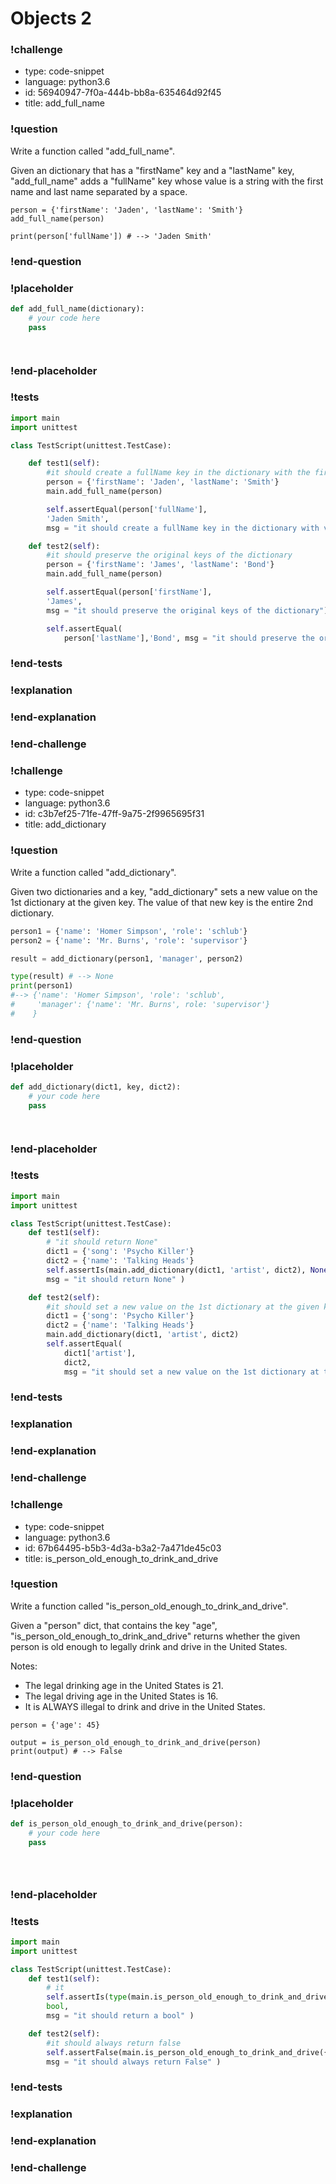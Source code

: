 # Objects 2

### !challenge

* type: code-snippet
* language: python3.6
* id: 56940947-7f0a-444b-bb8a-635464d92f45
* title: add_full_name

### !question

Write a function called "add_full_name".

Given an dictionary that has a "firstName" key and a "lastName" key, "add_full_name" adds a "fullName" key whose value is a string with the first name and last name separated by a space.

```
person = {'firstName': 'Jaden', 'lastName': 'Smith'}
add_full_name(person)

print(person['fullName']) # --> 'Jaden Smith'
```

### !end-question

### !placeholder

```python
def add_full_name(dictionary):
    # your code here
    pass




```

### !end-placeholder

### !tests

```python
import main
import unittest

class TestScript(unittest.TestCase):

    def test1(self):
        #it should create a fullName key in the dictionary with the firstName and lastName separated by a space
        person = {'firstName': 'Jaden', 'lastName': 'Smith'}
        main.add_full_name(person)

        self.assertEqual(person['fullName'],
        'Jaden Smith',
        msg = "it should create a fullName key in the dictionary with value of a string with the firstName and lastName separated by a space")

    def test2(self):
        #it should preserve the original keys of the dictionary
        person = {'firstName': 'James', 'lastName': 'Bond'}
        main.add_full_name(person)

        self.assertEqual(person['firstName'],
        'James',
        msg = "it should preserve the original keys of the dictionary")

        self.assertEqual(
            person['lastName'],'Bond', msg = "it should preserve the original keys of the dictionary")        

```


### !end-tests

### !explanation

### !end-explanation

### !end-challenge

### !challenge

* type: code-snippet
* language: python3.6
* id: c3b7ef25-71fe-47ff-9a75-2f9965695f31
* title: add_dictionary

### !question

Write a function called "add_dictionary".

Given two dictionaries and a key, "add_dictionary" sets a new value on the 1st dictionary at the given key. The value of that new key is the entire 2nd dictionary.

```python
person1 = {'name': 'Homer Simpson', 'role': 'schlub'}
person2 = {'name': 'Mr. Burns', 'role': 'supervisor'}

result = add_dictionary(person1, 'manager', person2)

type(result) # --> None
print(person1)
#--> {'name': 'Homer Simpson', 'role': 'schlub',
#     'manager': {'name': 'Mr. Burns', role: 'supervisor'}
#    }
```

### !end-question

### !placeholder

```python
def add_dictionary(dict1, key, dict2):
    # your code here
    pass




```

### !end-placeholder

### !tests

```python
import main
import unittest

class TestScript(unittest.TestCase):
    def test1(self):
        # "it should return None"
        dict1 = {'song': 'Psycho Killer'}
        dict2 = {'name': 'Talking Heads'}
        self.assertIs(main.add_dictionary(dict1, 'artist', dict2), None,
        msg = "it should return None" )

    def test2(self):
        #it should set a new value on the 1st dictionary at the given key. The value of that new key is the entire 2nd dictionary.
        dict1 = {'song': 'Psycho Killer'}
        dict2 = {'name': 'Talking Heads'}
        main.add_dictionary(dict1, 'artist', dict2)
        self.assertEqual(
            dict1['artist'],
            dict2,
            msg = "it should set a new value on the 1st dictionary at the given key. The value of that new key is the entire 2nd dictionary." )


```

### !end-tests

### !explanation

### !end-explanation

### !end-challenge

### !challenge

* type: code-snippet
* language: python3.6
* id: 67b64495-b5b3-4d3a-b3a2-7a471de45c03
* title: is_person_old_enough_to_drink_and_drive

### !question

Write a function called "is_person_old_enough_to_drink_and_drive".

Given a "person" dict, that contains the key "age", "is_person_old_enough_to_drink_and_drive" returns whether the given person is old enough to legally drink and drive in the United States.

Notes:
* The legal drinking age in the United States is 21.
* The legal driving age in the United States is 16.
* It is ALWAYS illegal to drink and drive in the United States.

```
person = {'age': 45}

output = is_person_old_enough_to_drink_and_drive(person)
print(output) # --> False
```

### !end-question

### !placeholder

```python
def is_person_old_enough_to_drink_and_drive(person):
    # your code here
    pass





```

### !end-placeholder

### !tests

```python
import main
import unittest

class TestScript(unittest.TestCase):
    def test1(self):
        # it
        self.assertIs(type(main.is_person_old_enough_to_drink_and_drive({'age': 99})),
        bool,
        msg = "it should return a bool" )

    def test2(self):
        #it should always return false
        self.assertFalse(main.is_person_old_enough_to_drink_and_drive({'age': 99}),
        msg = "it should always return False" )

```


### !end-tests

### !explanation

### !end-explanation

### !end-challenge
